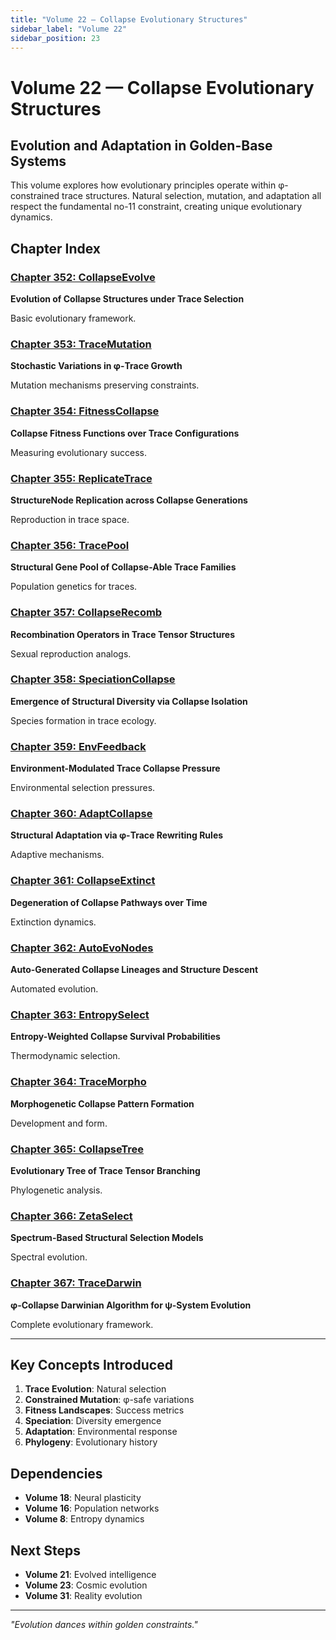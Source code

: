 ```yaml
---
title: "Volume 22 — Collapse Evolutionary Structures"
sidebar_label: "Volume 22"
sidebar_position: 23
---
```


# Volume 22 — Collapse Evolutionary Structures

## Evolution and Adaptation in Golden-Base Systems

This volume explores how evolutionary principles operate within φ-constrained trace structures. Natural selection, mutation, and adaptation all respect the fundamental no-11 constraint, creating unique evolutionary dynamics.

## Chapter Index

### [Chapter 352: CollapseEvolve](./chapter-352-collapse-evolve.md)
**Evolution of Collapse Structures under Trace Selection**

Basic evolutionary framework.

### [Chapter 353: TraceMutation](./chapter-353-trace-mutation.md)
**Stochastic Variations in φ-Trace Growth**

Mutation mechanisms preserving constraints.

### [Chapter 354: FitnessCollapse](./chapter-354-fitness-collapse.md)
**Collapse Fitness Functions over Trace Configurations**

Measuring evolutionary success.

### [Chapter 355: ReplicateTrace](./chapter-355-replicate-trace.md)
**StructureNode Replication across Collapse Generations**

Reproduction in trace space.

### [Chapter 356: TracePool](./chapter-356-trace-pool.md)
**Structural Gene Pool of Collapse-Able Trace Families**

Population genetics for traces.

### [Chapter 357: CollapseRecomb](./chapter-357-collapse-recomb.md)
**Recombination Operators in Trace Tensor Structures**

Sexual reproduction analogs.

### [Chapter 358: SpeciationCollapse](./chapter-358-speciation-collapse.md)
**Emergence of Structural Diversity via Collapse Isolation**

Species formation in trace ecology.

### [Chapter 359: EnvFeedback](./chapter-359-env-feedback.md)
**Environment-Modulated Trace Collapse Pressure**

Environmental selection pressures.

### [Chapter 360: AdaptCollapse](./chapter-360-adapt-collapse.md)
**Structural Adaptation via φ-Trace Rewriting Rules**

Adaptive mechanisms.

### [Chapter 361: CollapseExtinct](./chapter-361-collapse-extinct.md)
**Degeneration of Collapse Pathways over Time**

Extinction dynamics.

### [Chapter 362: AutoEvoNodes](./chapter-362-auto-evo-nodes.md)
**Auto-Generated Collapse Lineages and Structure Descent**

Automated evolution.

### [Chapter 363: EntropySelect](./chapter-363-entropy-select.md)
**Entropy-Weighted Collapse Survival Probabilities**

Thermodynamic selection.

### [Chapter 364: TraceMorpho](./chapter-364-trace-morpho.md)
**Morphogenetic Collapse Pattern Formation**

Development and form.

### [Chapter 365: CollapseTree](./chapter-365-collapse-tree.md)
**Evolutionary Tree of Trace Tensor Branching**

Phylogenetic analysis.

### [Chapter 366: ZetaSelect](./chapter-366-zeta-select.md)
**Spectrum-Based Structural Selection Models**

Spectral evolution.

### [Chapter 367: TraceDarwin](./chapter-367-trace-darwin.md)
**φ-Collapse Darwinian Algorithm for ψ-System Evolution**

Complete evolutionary framework.

---

## Key Concepts Introduced

1. **Trace Evolution**: Natural selection
2. **Constrained Mutation**: φ-safe variations
3. **Fitness Landscapes**: Success metrics
4. **Speciation**: Diversity emergence
5. **Adaptation**: Environmental response
6. **Phylogeny**: Evolutionary history

## Dependencies

- **Volume 18**: Neural plasticity
- **Volume 16**: Population networks
- **Volume 8**: Entropy dynamics

## Next Steps

- **Volume 21**: Evolved intelligence
- **Volume 23**: Cosmic evolution
- **Volume 31**: Reality evolution

---

*"Evolution dances within golden constraints."*